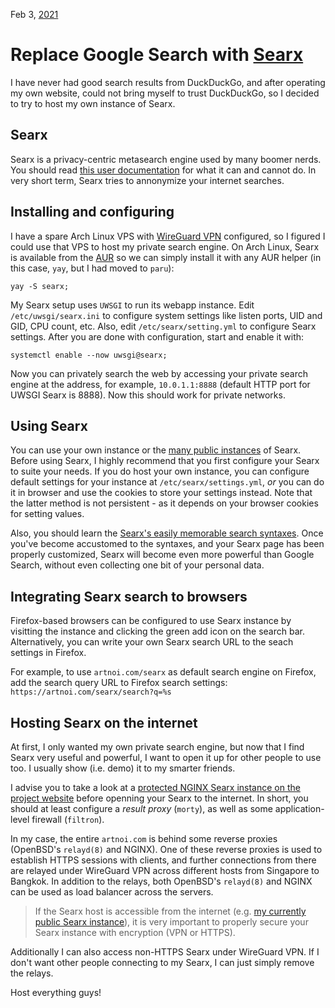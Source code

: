 Feb 3, [2021](/blog/2021/)

# Replace Google Search with [Searx](https://searx.me)

I have never had good search results from DuckDuckGo, and after operating my own website, could not bring myself to trust DuckDuckGo, so I decided to try to host my own instance of Searx.

## Searx

Searx is a privacy-centric metasearch engine used by many boomer nerds. You should read [this user documentation](https://searx.github.io/searx/user/own-instance.html#how-does-searx-protect-privacy) for what it can and cannot do. In very short term, Searx tries to annonymize your internet searches.

## Installing and configuring

I have a spare Arch Linux VPS with [WireGuard VPN](/blog/2020/wireguard/) configured, so I figured I could use that VPS to host my private search engine. On Arch Linux, Searx is available from the [AUR](https://aur.archlinux.org) so we can simply install it with any AUR helper (in this case, `yay`, but I had moved to `paru`):

```shell
yay -S searx;
```

My Searx setup uses `UWSGI` to run its webapp instance. Edit `/etc/uwsgi/searx.ini` to configure system settings like listen ports, UID and GID, CPU count, etc. Also, edit `/etc/searx/setting.yml` to configure Searx settings. After you are done with configuration, start and enable it with:

```shell
systemctl enable --now uwsgi@searx;
```

Now you can privately search the web by accessing your private search engine at the address, for example, `10.0.1.1:8888` (default HTTP port for UWSGI Searx is 8888). Now this should work for private networks.

## Using Searx

You can use your own instance or the [many public instances](https://searx.space) of Searx. Before using Searx, I highly recommend that you first configure your Searx to suite your needs. If you do host your own instance, you can configure default settings for your instance at `/etc/searx/settings.yml`, _or_ you can do it in browser and use the cookies to store your settings instead. Note that the latter method is not persistent - as it depends on your browser cookies for setting values.

Also, you should learn the [Searx's easily memorable search syntaxes](https://searx.github.io/searx/user/). Once you've become accustomed to the syntaxes, and your Searx page has been properly customized, Searx will become even more powerful than Google Search, without even collecting one bit of your personal data.

## Integrating Searx search to browsers

Firefox-based browsers can be configured to use Searx instance by visitting the instance and clicking the green add icon on the search bar. Alternatively, you can write your own Searx search URL to the seach settings in Firefox.

For example, to use `artnoi.com/searx` as default search engine on Firefox, add the search query URL to Firefox search settings: `https://artnoi.com/searx/search?q=%s`

## Hosting Searx on the internet

At first, I only wanted my own private search engine, but now that I find Searx very useful and powerful, I want to open it up for other people to use too. I usually show (i.e. demo) it to my smarter friends.

I advise you to take a look at a [protected NGINX Searx instance on the project website](https://searx.github.io/searx/admin/installation-nginx.html#a-nginx-searx-site) before openning your Searx to the internet. In short, you should at least configure a _result proxy_ (`morty`), as well as some application-level firewall (`filtron`).

In my case, the entire `artnoi.com` is behind some reverse proxies (OpenBSD's `relayd(8)` and NGINX). One of these reverse proxies is used to establish HTTPS sessions with clients, and further connections from there are relayed under WireGuard VPN across different hosts from Singapore to Bangkok. In addition to the relays, both OpenBSD's `relayd(8)` and NGINX can be used as load balancer across the servers.

> If the Searx host is accessible from the internet (e.g. [my currently public Searx instance](https://artnoi.com/searx)), it is very important to properly secure your Searx instance with encryption (VPN or HTTPS).

Additionally I can also access non-HTTPS Searx under WireGuard VPN. If I don't want other people connecting to my Searx, I can just simply remove the relays.

Host everything guys!
